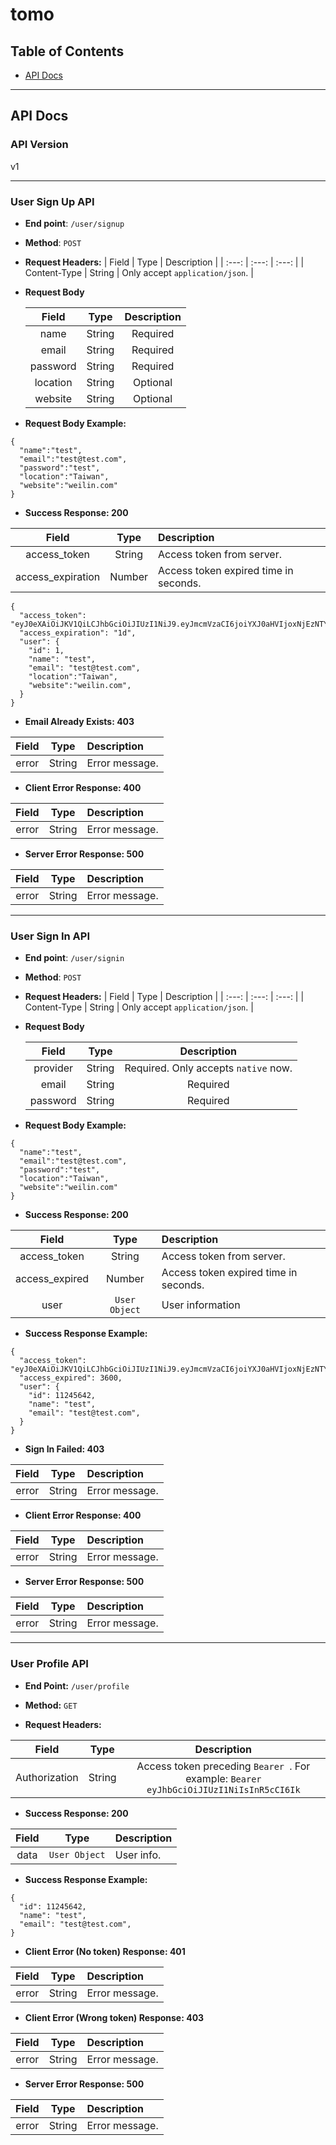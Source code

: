 # tomo

## Table of Contents

- [API Docs](#api-docs)

---

## API Docs

### API Version

v1

---

### User Sign Up API

- **End point**: `/user/signup`

- **Method**: `POST`

- **Request Headers:**
  | Field | Type | Description |
  | :---: | :---: | :---: |
  | Content-Type | String | Only accept `application/json`. |

* **Request Body**

  |  Field   |  Type  | Description |
  | :------: | :----: | :---------: |
  |   name   | String |  Required   |
  |  email   | String |  Required   |
  | password | String |  Required   |
  | location | String |  Optional   |
  | website  | String |  Optional   |

- **Request Body Example:**

```
{
  "name":"test",
  "email":"test@test.com",
  "password":"test",
  "location":"Taiwan",
  "website":"weilin.com"
}
```

- **Success Response: 200**

|       Field       |  Type  | Description                           |
| :---------------: | :----: | :------------------------------------ |
|   access_token    | String | Access token from server.             |
| access_expiration | Number | Access token expired time in seconds. |

```
{
  "access_token": "eyJ0eXAiOiJKV1QiLCJhbGciOiJIUzI1NiJ9.eyJmcmVzaCI6joiYXJ0aHVIjoxNjEzNTY3MzA0fQ.6EPCOfBGynidAfpVqlvbHGWHCJ5LZLtKvPaQ",
  "access_expiration": "1d",
  "user": {
    "id": 1,
    "name": "test",
    "email": "test@test.com",
    "location":"Taiwan",
    "website":"weilin.com",
  }
}
```

- **Email Already Exists: 403**

| Field |  Type  | Description    |
| :---: | :----: | :------------- |
| error | String | Error message. |

- **Client Error Response: 400**

| Field |  Type  | Description    |
| :---: | :----: | :------------- |
| error | String | Error message. |

- **Server Error Response: 500**

| Field |  Type  | Description    |
| :---: | :----: | :------------- |
| error | String | Error message. |

---

### User Sign In API

- **End point**: `/user/signin`

- **Method**: `POST`

- **Request Headers:**
  | Field | Type | Description |
  | :---: | :---: | :---: |
  | Content-Type | String | Only accept `application/json`. |

* **Request Body**

  |  Field   |  Type  |             Description              |
  | :------: | :----: | :----------------------------------: |
  | provider | String | Required. Only accepts `native` now. |
  |  email   | String |               Required               |
  | password | String |               Required               |

- **Request Body Example:**

```
{
  "name":"test",
  "email":"test@test.com",
  "password":"test",
  "location":"Taiwan",
  "website":"weilin.com"
}
```

- **Success Response: 200**

|     Field      |     Type      | Description                           |
| :------------: | :-----------: | :------------------------------------ |
|  access_token  |    String     | Access token from server.             |
| access_expired |    Number     | Access token expired time in seconds. |
|      user      | `User Object` | User information                      |

- **Success Response Example:**

```
{
  "access_token": "eyJ0eXAiOiJKV1QiLCJhbGciOiJIUzI1NiJ9.eyJmcmVzaCI6joiYXJ0aHVIjoxNjEzNTY3MzA0fQ.6EPCOfBGynidAfpVqlvbHGWHCJ5LZLtKvPaQ",
  "access_expired": 3600,
  "user": {
    "id": 11245642,
    "name": "test",
    "email": "test@test.com",
  }
}
```

- **Sign In Failed: 403**

| Field |  Type  | Description    |
| :---: | :----: | :------------- |
| error | String | Error message. |

- **Client Error Response: 400**

| Field |  Type  | Description    |
| :---: | :----: | :------------- |
| error | String | Error message. |

- **Server Error Response: 500**

| Field |  Type  | Description    |
| :---: | :----: | :------------- |
| error | String | Error message. |

---

### User Profile API

- **End Point:** `/user/profile`

- **Method:** `GET`

- **Request Headers:**

|     Field     |  Type  |                                      Description                                       |
| :-----------: | :----: | :------------------------------------------------------------------------------------: |
| Authorization | String | Access token preceding `Bearer `. For example: `Bearer eyJhbGciOiJIUzI1NiIsInR5cCI6Ik` |

- **Success Response: 200**

| Field |     Type      | Description |
| :---: | :-----------: | :---------- |
| data  | `User Object` | User info.  |

- **Success Response Example:**

```
{
  "id": 11245642,
  "name": "test",
  "email": "test@test.com",
}
```

- **Client Error (No token) Response: 401**

| Field |  Type  | Description    |
| :---: | :----: | :------------- |
| error | String | Error message. |

- **Client Error (Wrong token) Response: 403**

| Field |  Type  | Description    |
| :---: | :----: | :------------- |
| error | String | Error message. |

- **Server Error Response: 500**

| Field |  Type  | Description    |
| :---: | :----: | :------------- |
| error | String | Error message. |
